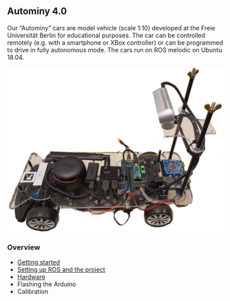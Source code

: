 ## Autominy 4.0

Our “Autominy” cars are model vehicle (scale 1:10) developed at the
Freie Universität Berlin for educational purposes. The car can be
controlled remotely (e.g. with a smartphone or XBox controller) or can
be programmed to drive in fully autonomous mode. The cars run on ROS
melodic on Ubuntu 18.04.

![car](img/car.jpg)

### Overview

* [Getting started](getting-started.md)
* [Setting up ROS and the project](ros.md)
* [Hardware](hardware.md)
* Flashing the Arduino
* Calibration
